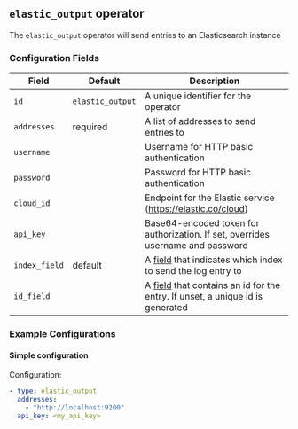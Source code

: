 ## `elastic_output` operator

The `elastic_output` operator will send entries to an Elasticsearch instance

### Configuration Fields

| Field         | Default          | Description                                                                                           |
| ---           | ---              | ---                                                                                                   |
| `id`          | `elastic_output` | A unique identifier for the operator                                                                  |
| `addresses`   | required         | A list of addresses to send entries to                                                                |
| `username`    |                  | Username for HTTP basic authentication                                                                |
| `password`    |                  | Password for HTTP basic authentication                                                                |
| `cloud_id`    |                  | Endpoint for the Elastic service (https://elastic.co/cloud)                                           |
| `api_key`     |                  | Base64-encoded token for authorization. If set, overrides username and password                       |
| `index_field` | default          | A [field](/docs/types/field.md) that indicates which index to send the log entry to                   |
| `id_field`    |                  | A [field](/docs/types/field.md) that contains an id for the entry. If unset, a unique id is generated |


### Example Configurations

#### Simple configuration

Configuration:
```yaml
- type: elastic_output
  addresses:
    - "http://localhost:9200"
  api_key: <my_api_key>
```
